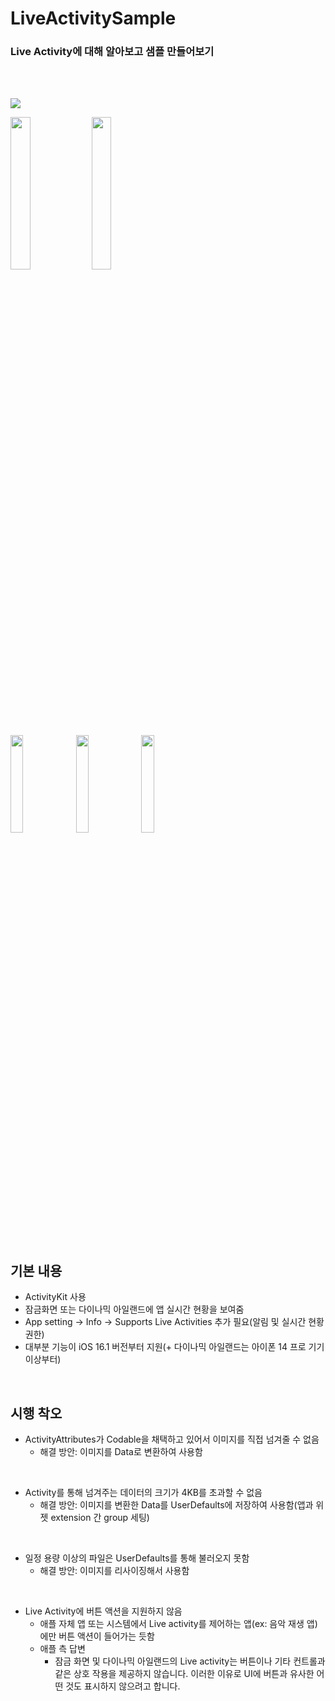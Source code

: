 # LiveActivitySample

### Live Activity에 대해 알아보고 샘플 만들어보기

<br>
<br>

<p>
  <img src="https://img.shields.io/badge/iOS-16.2+-blue"/>
</p>
<p align="leading">
  <img width="25%" src="https://github.com/cyeond/LiveActivitySample/assets/139483587/130beb50-0bfb-47ec-81e7-66862da8ba01">
  <img width="25%" src="https://github.com/cyeond/LiveActivitySample/assets/139483587/68b277a9-92ed-460e-b678-a316064270a2">
</p>
<p align="leading">
  <img width="20%" src="https://github.com/cyeond/LiveActivitySample/assets/139483587/35795156-8230-4858-b551-12c2d00065c5">
  <img width="20%" src="https://github.com/cyeond/LiveActivitySample/assets/139483587/ea2bd89f-6dc8-4d66-bdf5-e8ff9a83915b">
  <img width="20%" src="https://github.com/cyeond/LiveActivitySample/assets/139483587/37e5bc32-c6d9-4efd-849f-341156fa23bf">
</p>

<br>

## 기본 내용
- ActivityKit 사용
- 잠금화면 또는 다이나믹 아일랜드에 앱 실시간 현황을 보여줌
- App setting → Info → Supports Live Activities 추가 필요(알림 및 실시간 현황 권한)
- 대부분 기능이 iOS 16.1 버전부터 지원(+ 다이나믹 아일랜드는 아이폰 14 프로 기기 이상부터)

<br>

## 시행 착오
- ActivityAttributes가 Codable을 채택하고 있어서 이미지를 직접 넘겨줄 수 없음
  - 해결 방안: 이미지를 Data로 변환하여 사용함
   
<br>

- Activity를 통해 넘겨주는 데이터의 크기가 4KB를 초과할 수 없음
  - 해결 방안: 이미지를 변환한 Data를 UserDefaults에 저장하여 사용함(앱과 위젯 extension 간 group 세팅)
 
<br>

- 일정 용량 이상의 파일은 UserDefaults를 통해 불러오지 못함
  - 해결 방안: 이미지를 리사이징해서 사용함
 
<br>

- Live Activity에 버튼 액션을 지원하지 않음
  - 애플 자체 앱 또는 시스템에서 Live activity를 제어하는 앱(ex: 음악 재생 앱)에만 버튼 액션이 들어가는 듯함
  - 애플 측 답변
    - 잠금 화면 및 다이나믹 아일랜드의 Live activity는 버튼이나 기타 컨트롤과 같은 상호 작용을 제공하지 않습니다. 이러한 이유로 UI에 버튼과 유사한 어떤 것도 표시하지 않으려고 합니다.

<br>
<br>

